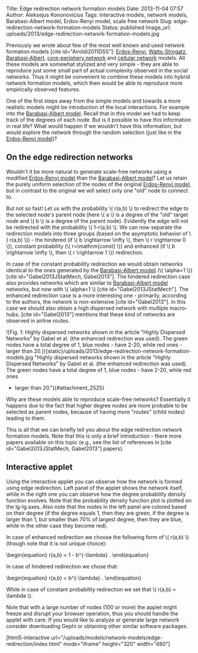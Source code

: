 Title: Edge redirection network formation models
Date: 2013-11-04 07:57
Author: Aleksejus Kononovicius
Tags: interactive models, network models, Barabasi-Albert model, Erdos-Renyi model, scale free network
Slug: edge-redirection-network-formation-models
Status: published
Image_url: uploads/2013/edge-redirection-network-formation-models.jpg

Previously we wrote about few of the most well
known and used network formation models \[cite id="Airoldi2011DSS"\]:
[Erdos-Renyi]({filename}/articles/2013/erdos-renyi-model.md),
[Watts-Strogatz]({filename}/articles/2013/watts-strogatz-model.md),
[Barabasi-Albert]({filename}/articles/2013/barabasi-albert-model.md),
[core-periphery
network]({filename}/articles/2013/core-periphery-network-models.md)
and [cellular
network]({filename}/articles/2013/cellular-network.md)
models. All these models are somewhat stylized and very simple - they
are able to reproduce just some small part of actual complexity observed
in the social networks. Thus it might be convenient to combine these
models into hybrid network formation models, which then would be able to
reproduce more empirically observed features.

One of the first steps away from the simple models and towards a more
realistic models might be introduction of the local interactions. For
example into the [Barabasi-Albert
model]({filename}/articles/2013/barabasi-albert-model.md).
Recall that in this model we had to keep track of the degrees of each
node. But is it possible to have this information in real life? What
would happen if we wouldn't have this information, but would explore the
network through the random selection (just like in the [Erdos-Renyi
model]({filename}/articles/2013/erdos-renyi-model.md))?<!--more-->

On the edge redirection networks
--------------------------------

Wouldn't it be more natural to generate scale-free networks using a
modified [Erdos-Renyi
model]({filename}/articles/2013/erdos-renyi-model.md)
than the [Barabasi-Albert
model]({filename}/articles/2013/barabasi-albert-model.md)?
Let us retain the purely uniform selection of the nodes of the original
[Erdos-Renyi
model]({filename}/articles/2013/erdos-renyi-model.md),
but in contrast to the original we will select only one "old" node to
connect to.

But not so fast! Let us with the probability \\\(  r(a,b) \\\) to
redirect the edge to the selected node's parent node (here \\\(  a \\\)
is a degree of the "old" target node and \\\(  b \\\) is a degree of the
parent node). Evidently the edge will not be redirected with the
probability \\\(  1-r(a,b) \\\). We can now separate the redirection
models into three groups (based on the asymptotic behavior of \\\( r(a,b) \\\)) - the hindered (if \\\(  b \rightarrow \infty \\\), then
\\\(  r \rightarrow 0 \\\)), constant probability (\\\( r=\mathrm{const} \\\)) and enhanced (if \\\(  b \rightarrow \infty \\\),
then \\\(  r \rightarrow 1 \\\)) redirection.

In case of the constant probability redirection we would obtain networks
identical to the ones generated by the [Barabasi-Albert
modeli]({filename}/articles/2013/barabasi-albert-model.md)
(\\\(  \alpha=1 \\\)) \[cite id="Gabel2013JStatMech, Gabel2013"\]. The
hindered redirection case also provides networks which are similar to
[Barabasi-Albert
model]({filename}/articles/2013/barabasi-albert-model.md)
networks, but now with \\\(  \alpha&lt;1 \\\) \[cite
id="Gabel2013JStatMech"\]. The enhanced redirection case is a more
interesting one - primarily, according to the authors, the network is
non-extensive \[cite id="Gabel2013"\]. In this case we should also
obtain a high dispersed network with multiple macro-hubs. \[cite
id="Gabel2013"\] mentions that these kind of networks are observed in
airline routes.

![Fig.  1: Highly dispersed networks shown in the article "Highly Dispersed
Networks" by Gabel et al. (the enhanced redirection was used). The green
nodes have a total degree of 1, blue nodes - have 2-20, while red ones -
larger than
20.]({static}/uploads/2013/edge-redirection-network-formation-models.jpg "Highly
dispersed networks shown in the article &quot;Highly Dispersed
Networks&quot; by Gabel et al.  (the enhanced redirection was used). The
green nodes have a total degree of 1, blue nodes - have 2-20, while red ones
- larger than 20."){#attachment_2525} 

Why are these models able to reproduce scale-free networks? Essentially
it happens due to the fact that higher degree nodes are more probable to
be selected as parent nodes, because of having more "routes" (child
nodes) leading to them.

This is all that we can briefly tell you about the edge redirection
network formation models. Note that this is only a brief introduction -
there more papers available on this topic (e.g., see the list of
references in \[cite id="Gabel2013JStatMech, Gabel2013"\] papers).

Interactive applet
------------------

Using the interactive applet you can observe how the network is formed
using edge redirection. Left panel of the applet shows the network
itself, while in the right one you can observe how the degree
probability density function evolves. Note that the probability density
function plot is plotted on the lg-lg axes. Also note that the nodes in
the left panel are colored based on their degree (if the degree equals
1, then they are green, if the degree is larger than 1, but smaller than
70% of largest degree, then they are blue, while in the other case they
become red).

In case of enhanced redirection we choose the following form of \\\( r(a,b) \\\) (though note that it is not unique choice):

\begin{equation}
 r(a,b) = 1 - b^{-\lambda} . 
\end{equation}

In case of hindered redirection we chose that:

\begin{equation}
 r(a,b) = b^{-\lambda} . 
\end{equation}

While in case of constant probability redirection we set that \\\( r(a,b) = \lambda \\\).

Note that with a large number of nodes (100 or more) the applet might
freeze and disrupt your browser operation, thus you should handle the
applet with care. If you would like to analyze or generate large network
consider downloading Gephi or obtaining other similar software packages.

[html5-interactive
url="/uploads/models/network-models/edge-redirection/index.html"
mode="iframe" height="320" width="480"]
